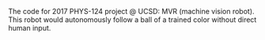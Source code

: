 The code for 2017 PHYS-124 project @ UCSD: MVR (machine vision robot). This robot would autonomously follow a ball of a trained color without direct human input. 


